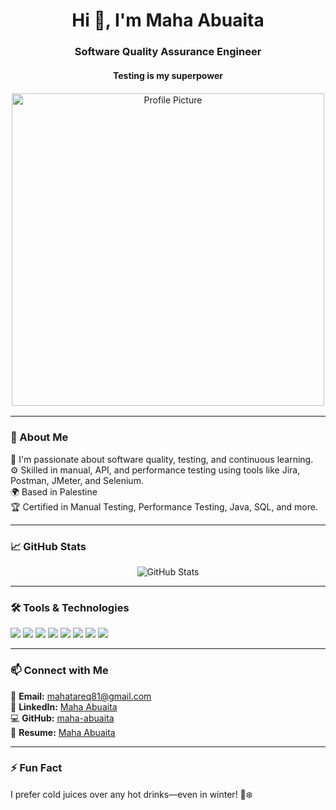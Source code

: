 <div align="center">
  <h1>Hi 👋, I'm Maha Abuaita</h1>
  <h3>Software Quality Assurance Engineer</h3>
  <h4>Testing is my superpower</h4>
  <img src="https://private-user-images.githubusercontent.com/208696615/436945278-2f953ad5-b855-4677-b5f5-043f83f04034.jpg?jwt=eyJhbGciOiJIUzI1NiIsInR5cCI6IkpXVCJ9.eyJpc3MiOiJnaXRodWIuY29tIiwiYXVkIjoicmF3LmdpdGh1YnVzZXJjb250ZW50LmNvbSIsImtleSI6ImtleTUiLCJleHAiOjE3NDU0ODcwNDcsIm5iZiI6MTc0NTQ4Njc0NywicGF0aCI6Ii8yMDg2OTY2MTUvNDM2OTQ1Mjc4LTJmOTUzYWQ1LWI4NTUtNDY3Ny1iNWY1LTA0M2Y4M2YwNDAzNC5qcGc_WC1BbXotQWxnb3JpdGhtPUFXUzQtSE1BQy1TSEEyNTYmWC1BbXotQ3JlZGVudGlhbD1BS0lBVkNPRFlMU0E1M1BRSzRaQSUyRjIwMjUwNDI0JTJGdXMtZWFzdC0xJTJGczMlMkZhd3M0X3JlcXVlc3QmWC1BbXotRGF0ZT0yMDI1MDQyNFQwOTI1NDdaJlgtQW16LUV4cGlyZXM9MzAwJlgtQW16LVNpZ25hdHVyZT1lMGZiYWIyMDhjZWY5OGI4MTY2MDg1NzgxMWZhMjI3MWFiMTM3MDA3ZWEyYWYzZTg0ZTA5YTQwNzJiYTM2Njk5JlgtQW16LVNpZ25lZEhlYWRlcnM9aG9zdCJ9.8EnxeUQ131KJJ6nloudeYqIBqxw1jndEZkKdkiJFH60" alt="Profile Picture" style="border: 2px solid white; width: 500px; height: 500px;" />
</div>

---

### 📍 About Me  
🧠 I'm passionate about software quality, testing, and continuous learning.  
⚙️ Skilled in manual, API, and performance testing using tools like Jira, Postman, JMeter, and Selenium.  
🌍 Based in Palestine  
🏆 Certified in Manual Testing, Performance Testing, Java, SQL, and more.  

---

### 📈 GitHub Stats  
<div align="center">
  <img src="https://github-readme-stats.vercel.app/api?username=maha-abuaita&show_icons=true&theme=radical" alt="GitHub Stats" />
</div>

---

### 🛠 Tools & Technologies

<p align="left">
  <img src="https://img.shields.io/badge/-Jira-6C5DD3?style=for-the-badge&logo=jira&logoColor=white" />
  <img src="https://img.shields.io/badge/-Zephyr%20Scale-6C5DD3?style=for-the-badge&logo=data&logoColor=white" />
  <img src="https://img.shields.io/badge/-Trello-6C5DD3?style=for-the-badge&logo=trello&logoColor=white" />
  <img src="https://img.shields.io/badge/-Postman-6C5DD3?style=for-the-badge&logo=postman&logoColor=white" />
  <img src="https://img.shields.io/badge/-JMeter-6C5DD3?style=for-the-badge&logo=apachejmeter&logoColor=white" />
  <img src="https://img.shields.io/badge/-SQL-6C5DD3?style=for-the-badge&logo=mysql&logoColor=white" />
  <img src="https://img.shields.io/badge/-Java-6C5DD3?style=for-the-badge&logo=openjdk&logoColor=white" />
  <img src="https://img.shields.io/badge/-IntelliJ%20IDEA-6C5DD3?style=for-the-badge&logo=intellij-idea&logoColor=white" />
</p>

---


### 📫 Connect with Me  
📧 **Email:** [mahatareq81@gmail.com](mailto:mahatareq81@gmail.com)  
💼 **LinkedIn:** [Maha Abuaita](https://www.linkedin.com/in/maha-abuaita/)  
💻 **GitHub:** [maha-abuaita](https://github.com/maha-abuaita)  
📄 **Resume:** [Maha Abuaita](https://drive.google.com/file/d/1TjZ06RT5OmcpJ8psEEdkvseXrhvZiH4F/view?usp=sharing)  

---

### ⚡ Fun Fact  
I prefer cold juices over any hot drinks—even in winter! 🧃❄️  
